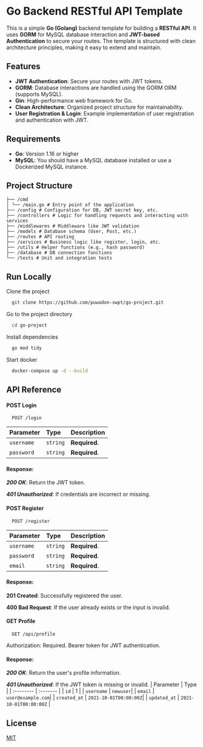 # Go Backend RESTful API Template

This is a simple **Go (Golang)** backend template for building a **RESTful API**. It uses **GORM** for MySQL database interaction and **JWT-based Authentication** to secure your routes. The template is structured with clean architecture principles, making it easy to extend and maintain.

## Features
- **JWT Authentication**: Secure your routes with JWT tokens.
- **GORM**: Database interactions are handled using the GORM ORM (supports MySQL).
- **Gin**: High-performance web framework for Go.
- **Clean Architecture**: Organized project structure for maintainability.
- **User Registration & Login**: Example implementation of user registration and authentication with JWT.

## Requirements

- **Go**: Version 1.16 or higher
- **MySQL**: You should have a MySQL database installed or use a Dockerized MySQL instance.

## Project Structure
```/go-project
├── /cmd
│ └── /main.go # Entry point of the application
├── /config # Configuration for DB, JWT secret key, etc.
├── /controllers # Logic for handling requests and interacting with services
├── /middlewares # Middleware like JWT validation
├── /models # Database schema (User, Post, etc.)
├── /routes # API routing
├── /services # Business logic like register, login, etc.
├── /utils # Helper functions (e.g., hash password)
├── /database # DB connection functions
└── /tests # Unit and integration tests
```
## Run Locally

Clone the project

```bash
  git clone https://github.com/puwadon-swpt/go-project.git
```

Go to the project directory

```bash
  cd go-project
```

Install dependencies

```bash
  go mod tidy
```

Start docker

```bash
  docker-compose up -d --build
```


## API Reference

#### POST Login

```http
  POST /login
```

| Parameter | Type     | Description                |
| :-------- | :------- | :------------------------- |
| `username` | `string` | **Required**.|
| `password` | `string` | **Required**.|

#### Response:
***200 OK***: Return the JWT token.

***401 Unauthorized***: If credentials are incorrect or missing.

#### POST Register

```http
  POST /register
```

| Parameter | Type     | Description                       |
| :-------- | :------- | :-------------------------------- |
| `username` | `string` | **Required**.|
| `password` | `string` | **Required**.|
| `email` | `string` | **Required**.|

#### Response:

**201 Created**: Successfully registered the user.

**400 Bad Request**: If the user already exists or the input is invalid.
#### GET Profile

```http
  GET /api/profile
```
Authorization: Required. Bearer token for JWT authentication.
#### Response:

***200 OK***: Return the user's profile information.

***401 Unauthorized***: If the JWT token is missing or invalid.
| Parameter | Type     |
| :-------- | :------- |
| `id` | 1 |
| `username` | `newuser`|
| `email` | `user@example.com`|
| `created_at` | `2021-10-01T00:00:00Z`|
| `updated_at` | `2021-10-01T00:00:00Z` |





## License

[MIT](https://choosealicense.com/licenses/mit/)

